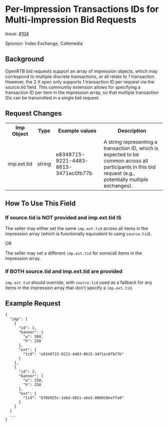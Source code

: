 # Per-Impression Transactions IDs for Multi-Impression Bid Requests

Issue: [#104](https://github.com/InteractiveAdvertisingBureau/openrtb/issues/104)

Sponsor: Index Exchange, Cafemedia

## Background

OpenRTB bid requests support an array of impression objects, which may correspond to multiple discrete transactions, or all relate to 1 transaction. However, the 2.X spec only supports 1 transaction ID per request via the source.tid field. This community extension allows for specifying a transaction ID per item in the impression array, so that multiple transaction IDs can be transmitted in a single bid request.

## Request Changes

<table>
 <tr>
  <th>Imp Object</th>
  <th>Type</th>
  <th>Example values</th>
  <th>Description</th>
 </tr>
 <tr>
  <td>imp.ext.tid</td>
  <td>string</td>
  <td>e8348715-9221-4483-8615-3471ec0fb77b</td>
  <td>A string representing a transaction ID, which is expected to be common across all participants in
this bid request (e.g., potentially multiple exchanges).</td>
 </tr>
</table>

## How To Use This Field

### If source.tid is NOT provided and imp.ext.tid IS
The seller may either set the same `imp.ext.tid` across all items in the impression array (which is functionally equivalent to using `source.tid`).

OR

The seller may set a different `imp.ext.tid` for some/all items in the impression array.

### If BOTH source.tid and imp.ext.tid are provided
`imp.ext.tid` should override, with `source.tid` used as a fallback for any items in the impression array that don't specify a `imp.ext.tid`.


## Example Request

```
{
  "imp": [
    {
      "id": 1,
      "banner": {
        "w": 300,
        "h": 250
      },
      "ext": {
        "tid": "e8348715-9221-4483-8615-3471ec0fb77b"
      }
    },
    {
      "id": 2,
      "banner": {
        "w": 250,
        "h": 250
      },
      "ext": {
        "tid": "678b925c-1abd-4651-abe2-806018eeffa9"
      }
    }
  ]
  ...
}
```
